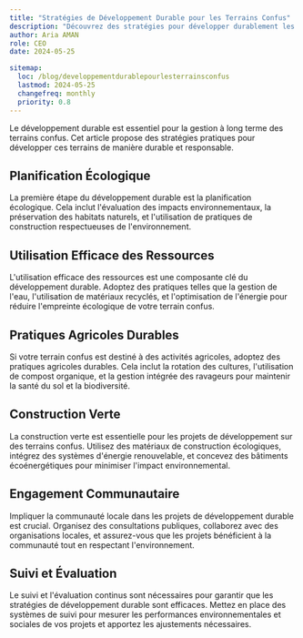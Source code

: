 ```yaml
---
title: "Stratégies de Développement Durable pour les Terrains Confus"
description: "Découvrez des stratégies pour développer durablement les terrains confus."
author: Aria AMAN
role: CEO
date: 2024-05-25

sitemap:
  loc: /blog/developpementdurablepourlesterrainsconfus
  lastmod: 2024-05-25
  changefreq: monthly
  priority: 0.8
---
```


Le développement durable est essentiel pour la gestion à long terme des terrains confus. Cet article propose des stratégies pratiques pour développer ces terrains de manière durable et responsable.

<!--more-->

## Planification Écologique

La première étape du développement durable est la planification écologique. Cela inclut l'évaluation des impacts environnementaux, la préservation des habitats naturels, et l'utilisation de pratiques de construction respectueuses de l'environnement.

## Utilisation Efficace des Ressources

L'utilisation efficace des ressources est une composante clé du développement durable. Adoptez des pratiques telles que la gestion de l'eau, l'utilisation de matériaux recyclés, et l'optimisation de l'énergie pour réduire l'empreinte écologique de votre terrain confus.

## Pratiques Agricoles Durables

Si votre terrain confus est destiné à des activités agricoles, adoptez des pratiques agricoles durables. Cela inclut la rotation des cultures, l'utilisation de compost organique, et la gestion intégrée des ravageurs pour maintenir la santé du sol et la biodiversité.

## Construction Verte

La construction verte est essentielle pour les projets de développement sur des terrains confus. Utilisez des matériaux de construction écologiques, intégrez des systèmes d'énergie renouvelable, et concevez des bâtiments écoénergétiques pour minimiser l'impact environnemental.

## Engagement Communautaire

Impliquer la communauté locale dans les projets de développement durable est crucial. Organisez des consultations publiques, collaborez avec des organisations locales, et assurez-vous que les projets bénéficient à la communauté tout en respectant l'environnement.

## Suivi et Évaluation

Le suivi et l'évaluation continus sont nécessaires pour garantir que les stratégies de développement durable sont efficaces. Mettez en place des systèmes de suivi pour mesurer les performances environnementales et sociales de vos projets et apportez les ajustements nécessaires.
